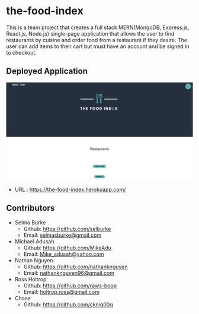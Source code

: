 # the-food-index
This is a team project that creates a full stack MERN(MongoDB, Express.js, React.js, Node.js) single-page application that allows the user to find restaurants by cuisine and order food from a restaurant if they desire. The user can add items to their cart but must have an account and be signed in to checkout. 

## Deployed Application
![picture of website](/assets/the-food-index.png "screenshot of page")
- URL : https://the-food-index.herokuapp.com/

## Contributors
- Selma Burke
    - Github: https://github.com/selburke
    - Email: selmasburke@gmail.com
- Michael Adusah
    - Github: https://github.com/MikeAdu
    - Email: Mike_adusah@yahoo.com
- Nathan Nguyen
    - Github: https://github.com/nathanknguyen
    - Email: nathanknguyen96@gmail.com
- Ross Holtrop
    - Github: https://github.com/raws-boop
    - Email: holtrop.ross@gmail.com
- Chase 
    - Github: https://github.com/cknig00q